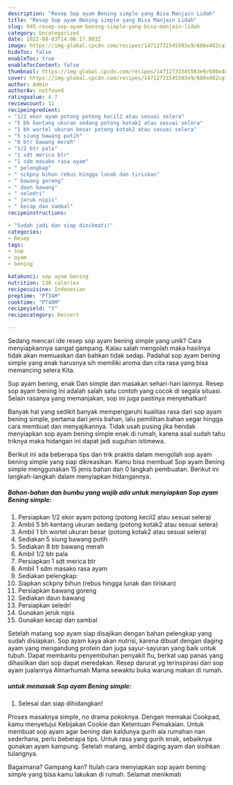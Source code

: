 ```yaml
---
description: "Resep Sop ayam Bening simple yang Bisa Manjain Lidah"
title: "Resep Sop ayam Bening simple yang Bisa Manjain Lidah"
slug: 945-resep-sop-ayam-bening-simple-yang-bisa-manjain-lidah
category: Uncategorized
date: 2022-08-03T14:08:17.893Z
image: https://img-global.cpcdn.com/recipes/14712731545503e9/680x482cq70/sop-ayam-bening-simple-foto-resep-utama.jpg
hideToc: false
enableToc: true
enableTocContent: false
thumbnail: https://img-global.cpcdn.com/recipes/14712731545503e9/680x482cq70/sop-ayam-bening-simple-foto-resep-utama.jpg
cover: https://img-global.cpcdn.com/recipes/14712731545503e9/680x482cq70/sop-ayam-bening-simple-foto-resep-utama.jpg
author: Admin
authorAv: notfound
ratingvalue: 4.7
reviewcount: 11
recipeingredient:
- "1/2 ekor ayam potong potong kecil2 atau sesuai selera"
- "5 bh kentang ukuran sedang potong kotak2 atau sesuai selera"
- "1 bh wortel ukuran besar potong kotak2 atau sesuai selera"
- "5 siung bawang putih"
- "8 btr bawang merah"
- "1/2 btr pala"
- "1 sdt merica btr"
- "1 sdm masako rasa ayam"
- " pelengkap"
- " sckpny bihun rebus hingga lunak dan tiriskan"
- " bawang goreng"
- " daun bawang"
- " seledri"
- " jeruk nipis"
- " kecap dan sambal"
recipeinstructions:

- "Sudah jadi dan siap dinikmati!"
categories:
- Resep
tags:
- sop
- ayam
- bening

katakunci: sop ayam bening 
nutrition: 138 calories
recipecuisine: Indonesian
preptime: "PT34M"
cooktime: "PT40M"
recipeyield: "3"
recipecategory: Dessert

---
```





Sedang mencari ide resep sop ayam bening simple yang unik? Cara menyiapkannya sangat gampang. Kalau salah mengolah maka hasilnya tidak akan memuaskan dan bahkan tidak sedap. Padahal sop ayam bening simple yang enak harusnya sih memiliki aroma dan cita rasa yang bisa memancing selera Kita.





Sup ayam bening, enak Dan simple dan masakan sehari-hari lainnya. Resep sop ayam bening ini adalah salah satu contoh yang cocok di segala situasi. Selain rasanya yang memanjakan, sop ini juga pastinya menyehatkan!

Banyak hal yang sedikit banyak mempengaruhi kualitas rasa dari sop ayam bening simple, pertama dari jenis bahan, lalu pemilihan bahan segar hingga cara membuat dan menyajikannya. Tidak usah pusing jika hendak menyiapkan sop ayam bening simple enak di rumah, karena asal sudah tahu triknya maka hidangan ini dapat jadi suguhan istimewa.






Berikut ini ada beberapa tips dan trik praktis dalam mengolah sop ayam bening simple yang siap dikreasikan. Kamu bisa membuat Sop ayam Bening simple menggunakan 15 jenis bahan dan 0 langkah pembuatan. Berikut ini langkah-langkah dalam menyiapkan hidangannya.

<!--inarticleads1-->

##### Bahan-bahan dan bumbu yang wajib ada untuk menyiapkan Sop ayam Bening simple:

1. Persiapkan 1/2 ekor ayam potong (potong kecil2 atau sesuai selera)
1. Ambil 5 bh kentang ukuran sedang (potong kotak2 atau sesuai selera)
1. Ambil 1 bh wortel ukuran besar (potong kotak2 atau sesuai selera)
1. Sediakan 5 siung bawang putih
1. Sediakan 8 btr bawang merah
1. Ambil 1/2 btr pala
1. Persiapkan 1 sdt merica btr
1. Ambil 1 sdm masako rasa ayam
1. Sediakan  pelengkap:
1. Siapkan  sckpny bihun (rebus hingga lunak dan tiriskan)
1. Persiapkan  bawang goreng
1. Sediakan  daun bawang
1. Persiapkan  seledri
1. Gunakan  jeruk nipis
1. Gunakan  kecap dan sambal


Setelah matang sop ayam siap disajikan dengan bahan pelengkap yang sudah disiapkan. Sop ayam kaya akan nutrisi, karena dibuat dengan daging ayam yang mengandung protein dan juga sayur-sayuran yang baik untuk tubuh. Dapat membantu penyembuhan penyakit flu, berkat uap panas yang dihasilkan dari sop dapat meredakan. Resep darurat yg terinspirasi dari sop ayam jualannya Almarhumah Mama sewaktu buka warung makan di rumah. 

<!--inarticleads2-->

#####  untuk memasak Sop ayam Bening simple:


1. Selesai dan siap dihidangkan!

Proses masaknya simple, no drama pokoknya. Dengan memakai Cookpad, kamu menyetujui Kebijakan Cookie dan Ketentuan Pemakaian. Untuk membuat sop ayam agar bening dan kaldunya gurih ala rumahan nan sederhana, perlu beberapa tips. Untuk rasa yang gurih enak, sebaiknya gunakan ayam kampung. Setelah matang, ambil daging ayam dan sisihkan tulangnya. 

Bagaimana? Gampang kan? Itulah cara menyiapkan sop ayam bening simple yang bisa kamu lakukan di rumah. Selamat menikmati
